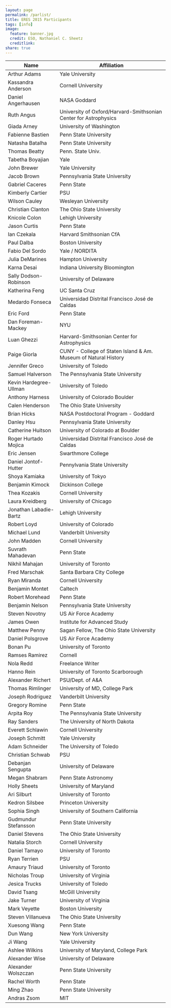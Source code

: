 ```yaml
---
layout: page
permalink: /parlist/
title: ERES 2015 Participants 
tags: [info]
image:
  feature: banner.jpg
  credit: ESO, Nathaniel C. Sheetz
  creditlink: 
share: true
---
```




Name | Affiliation
------|-----------
Arthur Adams | Yale University
Kassandra Anderson | Cornell University
Daniel Angerhausen | NASA Goddard
Ruth Angus | University of Oxford/Harvard-Smithsonian Center for Astrophysics
Giada Arney | University of Washington
Fabienne Bastien | Penn State University
Natasha Batalha | Penn State University
Thomas Beatty | Penn. State Univ.
Tabetha Boyajian | Yale
John Brewer | Yale University
Jacob Brown | Pennsylvania State University
Gabriel Caceres | Penn State
Kimberly Cartier | PSU
Wilson Cauley | Wesleyan University
Christian Clanton | The Ohio State University
Knicole Colon | Lehigh University
Jason Curtis | Penn State
Ian Czekala | Harvard Smithsonian CfA
Paul Dalba | Boston University
Fabio Del Sordo | Yale / NORDITA
Julia DeMarines | Hampton University
Karna Desai | Indiana University Bloomington
Sally Dodson-Robinson | University of Delaware
Katherina Feng | UC Santa Cruz
Medardo Fonseca | Universidad Distrital Francisco José de Caldas
Eric Ford | Penn State
Dan Foreman-Mackey | NYU
Luan Ghezzi | Harvard-Smithsonian Center for Astrophysics
Paige Giorla | CUNY - College of Staten Island & Am. Museum of Natural History
Jennifer Greco | University of Toledo
Samuel Halverson | The Pennsylvania State University
Kevin Hardegree-Ullman | University of Toledo
Anthony Harness | University of Colorado Boulder
Calen Henderson | The Ohio State University
Brian Hicks | NASA Postdoctoral Program - Goddard
Danley Hsu | Pennsylvania State University
Catherine Huitson | University of Colorado at Boulder
Roger Hurtado Mojica | Universidad Distrital Francisco José de Caldas
Eric Jensen | Swarthmore College
Daniel Jontof-Hutter | Pennylvania State University
Shoya Kamiaka | University of Tokyo
Benjamin Kimock | Dickinson College
Thea Kozakis | Cornell University
Laura Kreidberg | University of Chicago
Jonathan Labadie-Bartz | Lehigh University
Robert Loyd | University of Colorado
Michael Lund | Vanderbilt University
John Madden | Cornell University
Suvrath Mahadevan | Penn State
Nikhil Mahajan | University of Toronto
Fred Marschak | Santa Barbara City College
Ryan Miranda | Cornell University
Benjamin Montet | Caltech
Robert Morehead | Penn State
Benjamin Nelson | Pennsylvania State University
Steven Novotny | US Air Force Academy
James Owen | Institute for Advanced Study
Matthew Penny | Sagan Fellow, The Ohio State University
Daniel Polsgrove | US Air Force Academy
Bonan Pu | University of Toronto
Ramses Ramirez | Cornell
Nola Redd | Freelance Writer
Hanno Rein | University of Toronto Scarborough
Alexander Richert | PSU/Dept. of A&A
Thomas Rimlinger | University of MD, College Park
Joseph Rodriguez | Vanderbilt University
Gregory Romine | Penn State
Arpita Roy | The Pennsylvania State University
Ray Sanders | The University of North Dakota
Everett Schlawin | Cornell University
Joseph Schmitt | Yale University
Adam Schneider | The University of Toledo
Christian Schwab | PSU
Debanjan Sengupta | University of Delaware
Megan Shabram | Penn State Astronomy
Holly Sheets | University of Maryland
Ari Silburt | University of Toronto
Kedron Silsbee | Princeton University
Sophia Singh | University of Southern California
Gudmundur Stefansson | Penn State University
Daniel Stevens | The Ohio State University
Natalia Storch | Cornell University
Daniel Tamayo | University of Toronto
Ryan Terrien | PSU
Amaury Triaud | University of Toronto
Nicholas Troup | University of Virginia
Jesica Trucks | University of Toledo
David Tsang | McGill University
Jake Turner | University of Virginia
Mark Veyette | Boston University
Steven Villanueva | The Ohio State University
Xuesong Wang | Penn State
Dun Wang | New York University
Ji Wang | Yale University
Ashlee Wilkins | University of Maryland, College Park
Alexander Wise | University of Delaware
Alexander Wolszczan | Penn State University
Rachel Worth | Penn State
Ming Zhao | Penn State University
Andras Zsom | MIT